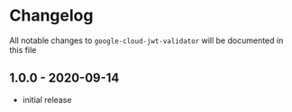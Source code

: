 # Changelog

All notable changes to `google-cloud-jwt-validator` will be documented in this file

## 1.0.0 - 2020-09-14

- initial release
